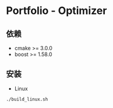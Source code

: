 # Portfolio - Optimizer

## 依赖

* cmake >= 3.0.0
* boost >= 1.58.0

## 安装

* Linux

```bash
./build_linux.sh
```